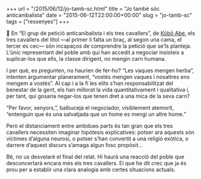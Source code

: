 +++
url = "/2015/06/12/jo-tamb-sc.html"
title = "Jo també sóc anticanibalista"
date = "2015-06-12T22:00:00+00:00"
slug = "jo-tamb-sc"
tags = ["ressenyes"]
+++

📖 En “El grup de petició anticanibalista i els tres cavallers”, de [Kōbō Abe](https://en.wikipedia.org/wiki/Kobo_Abe), els tres cavallers del títol —al primer li falta un braç, al segon una cama, el tercer és cec— són incapaços de comprendre la petició que se’ls planteja. L’únic representant del poble amb qui han accedit a negociar insisteix a suplicar-los que ells, la classe dirigent, no mengin carn humana.

I per què, es pregunten, no haurien de fer-ho? “Les vaques mengen herba”, intenten argumentar planerament, “vostès mengen vaques i nosaltres ens mengem a vostès”. Al cap i a la fi les elits s’han responsabilitzat del benestar de la gent, els han millorat la vida quantitativament i qualitativa i, per tant, qui gosaria negar-los que tenen dret a una mica de la seva carn?

“Per favor, senyors,”, balbuceja el negociador, visiblement atemorit, “entenguin que és una salvatjada que un home es mengi un altre home.”

Però el distanciament entre ambdues parts és tan gran que els tres cavallers necessiten imaginar hipòtesis explicatives: potser ara aquests són víctimes d’alguna neurosi, o potser s’han convertit a una religió exòtica, o darrere d’aquest discurs s’amaga algun fosc propòsit…

Bé, no us desvelaré el final del relat. Hi haurà una reacció del poble que desconcertarà encara més els tres cavallers. El que he dit crec que ja és prou per a establir una clara analogia amb certes situacions actuals.
